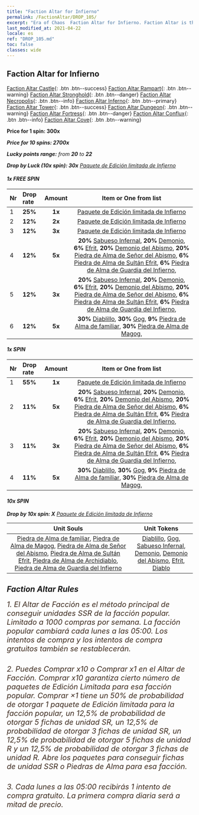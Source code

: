 ```yaml
---
title: "Faction Altar for Infierno"
permalink: /FactionAltar/DROP_105/
excerpt: "Era of Chaos  Faction Altar for Infierno. Faction Altar is the primary method for obtaining SSR units from the popular faction. Limited to 1,000 purchases each week. The popular faction changes at 05:00 every Monday. Purchase attempts and free purchase attempts will also reset then."
last_modified_at: 2021-04-22
locale: es
ref: "DROP_105.md"
toc: false
classes: wide
---
```


##  Faction Altar for **Infierno**

  [Faction Altar Castle](/es/FactionAltar/DROP_101/){: .btn .btn--success} [Faction Altar Rampart](/es/FactionAltar/DROP_102/){: .btn .btn--warning} [Faction Altar Stronghold](/es/FactionAltar/DROP_103/){: .btn .btn--danger} [Faction Altar Necropolis](/es/FactionAltar/DROP_104/){: .btn .btn--info} [Faction Altar Inferno](/es/FactionAltar/DROP_105/){: .btn .btn--primary} [Faction Altar Tower](/es/FactionAltar/DROP_106/){: .btn .btn--success} [Faction Altar Dungeon](/es/FactionAltar/DROP_107/){: .btn .btn--warning} [Faction Altar Fortress](/es/FactionAltar/DROP_108/){: .btn .btn--danger} [Faction Altar Conflux](/es/FactionAltar/DROP_109/){: .btn .btn--info} [Faction Altar Cove](/es/FactionAltar/DROP_112/){: .btn .btn--warning} 

  **Price for 1 spin: 300x** <i class="fas fa-gem"/>

  **Price for 10 spins: 2700x** <i class="fas fa-gem"/>

  **Lucky points range:** from **20** to **22**

  **Drop by Luck (10x spin): 30x** [Paquete de Edición limitada de Infierno](/ItemsES/con_2104/)

####  1x FREE SPIN 

  |    Nr    |  Drop rate  |  Amount   |   Item or One from list  |
  |:---------|:------------|:---------:|:------------------------:|
  | 1 | **25%** | **1x** | [Paquete de Edición limitada de Infierno](/ItemsES/con_2104/) |
  | 2 | **12%** | **2x** | [Paquete de Edición limitada de Infierno](/ItemsES/con_2104/) |
  | 3 | **12%** | **3x** | [Paquete de Edición limitada de Infierno](/ItemsES/con_2104/) |
  | 4 | **12%** | **5x** |  **20%** [Sabueso Infernal](/ItemsES/unt_228/),  **20%** [Demonio](/ItemsES/unt_229/),  **6%** [Efrit](/ItemsES/unt_231/),  **20%** [Demonio del Abismo](/ItemsES/unt_230/),  **20%** [Piedra de Alma de Señor del Abismo](/ItemsES/unt_316/),  **6%** [Piedra de Alma de Sultán Efrit](/ItemsES/unt_317/),  **6%** [Piedra de Alma de Guardia del Infierno](/ItemsES/unt_315/),  |
  | 5 | **12%** | **3x** |  **20%** [Sabueso Infernal](/ItemsES/unt_228/),  **20%** [Demonio](/ItemsES/unt_229/),  **6%** [Efrit](/ItemsES/unt_231/),  **20%** [Demonio del Abismo](/ItemsES/unt_230/),  **20%** [Piedra de Alma de Señor del Abismo](/ItemsES/unt_316/),  **6%** [Piedra de Alma de Sultán Efrit](/ItemsES/unt_317/),  **6%** [Piedra de Alma de Guardia del Infierno](/ItemsES/unt_315/),  |
  | 6 | **12%** | **5x** |  **30%** [Diablillo](/ItemsES/unt_226/),  **30%** [Gog](/ItemsES/unt_227/),  **9%** [Piedra de Alma de familiar](/ItemsES/unt_313/),  **30%** [Piedra de Alma de Magog](/ItemsES/unt_314/),  |


####  1x SPIN 

  |    Nr    |  Drop rate  |  Amount   |   Item or One from list  |
  |:---------|:------------|:---------:|:------------------------:|
  | 1 | **55%** | **1x** | [Paquete de Edición limitada de Infierno](/ItemsES/con_2104/) |
  | 2 | **11%** | **5x** |  **20%** [Sabueso Infernal](/ItemsES/unt_228/),  **20%** [Demonio](/ItemsES/unt_229/),  **6%** [Efrit](/ItemsES/unt_231/),  **20%** [Demonio del Abismo](/ItemsES/unt_230/),  **20%** [Piedra de Alma de Señor del Abismo](/ItemsES/unt_316/),  **6%** [Piedra de Alma de Sultán Efrit](/ItemsES/unt_317/),  **6%** [Piedra de Alma de Guardia del Infierno](/ItemsES/unt_315/),  |
  | 3 | **11%** | **3x** |  **20%** [Sabueso Infernal](/ItemsES/unt_228/),  **20%** [Demonio](/ItemsES/unt_229/),  **6%** [Efrit](/ItemsES/unt_231/),  **20%** [Demonio del Abismo](/ItemsES/unt_230/),  **20%** [Piedra de Alma de Señor del Abismo](/ItemsES/unt_316/),  **6%** [Piedra de Alma de Sultán Efrit](/ItemsES/unt_317/),  **6%** [Piedra de Alma de Guardia del Infierno](/ItemsES/unt_315/),  |
  | 4 | **11%** | **5x** |  **30%** [Diablillo](/ItemsES/unt_226/),  **30%** [Gog](/ItemsES/unt_227/),  **9%** [Piedra de Alma de familiar](/ItemsES/unt_313/),  **30%** [Piedra de Alma de Magog](/ItemsES/unt_314/),  |


####  10x SPIN 

  **Drop by 10x spin: X** [Paquete de Edición limitada de Infierno](/ItemsES/con_2104/)

  |    Unit Souls    |  Unit Tokens  |
  |:----------------:|:-------------:|
  | [Piedra de Alma de familiar](/ItemsES/unt_313/), [Piedra de Alma de Magog](/ItemsES/unt_314/), [Piedra de Alma de Señor del Abismo](/ItemsES/unt_316/), [Piedra de Alma de Sultán Efrit](/ItemsES/unt_317/), [Piedra de Alma de Archidiablo](/ItemsES/unt_318/), [Piedra de Alma de Guardia del Infierno](/ItemsES/unt_315/) | [Diablillo](/ItemsES/unt_226/), [Gog](/ItemsES/unt_227/), [Sabueso Infernal](/ItemsES/unt_228/), [Demonio](/ItemsES/unt_229/), [Demonio del Abismo](/ItemsES/unt_230/), [Efrit](/ItemsES/unt_231/), [Diablo](/ItemsES/unt_232/) |



## Faction Altar Rules

  <span style="color: #3c2a1e;font-size:20px">1. El Altar de Facción es el método principal de conseguir unidades SSR de la facción popular. Limitado a 1000 compras por semana. La facción popular cambiará cada lunes a las 05:00. Los intentos de compra y los intentos de compra gratuitos también se restablecerán. </span><br/>

<br/>  <span style="color: #3c2a1e;font-size:20px">2. Puedes Comprar x10 o Comprar x1 en el Altar de Facción. Comprar x10 garantiza cierto número de paquetes de Edición Limitada para esa facción popular. Comprar ×1 tiene un 50% de probabilidad de otorgar 1 paquete de Edición limitada para la facción popular, un 12,5% de probabilidad de otorgar 5 fichas de unidad SR, un 12,5% de probabilidad de otorgar 3 fichas de unidad SR, un 12,5% de probabilidad de otorgar 5 fichas de unidad R y un 12,5% de probabilidad de otorgar 3 fichas de unidad R. Abre los paquetes para conseguir fichas de unidad SSR o Piedras de Alma para esa facción.</span>

<br/>  <span style="color: #3c2a1e;font-size:20px">3. Cada lunes a las 05:00 recibirás 1 intento de compra gratuito. La primera compra diaria será a mitad de precio.</span><br/>

<br/>